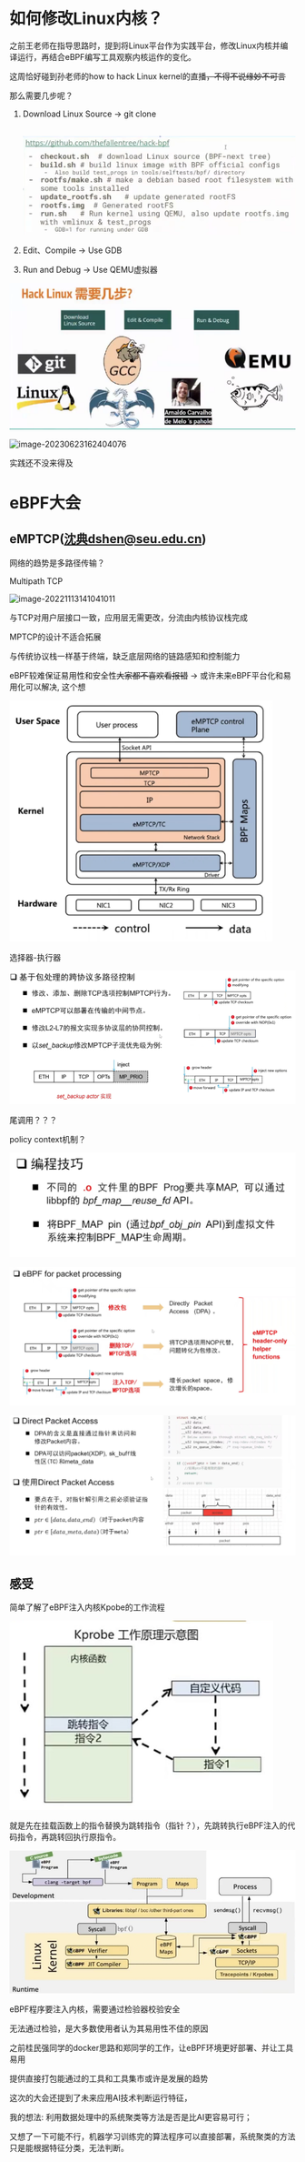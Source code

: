 # 如何修改Linux内核？

之前王老师在指导思路时，提到将Linux平台作为实践平台，修改Linux内核并编译运行，再结合eBPF编写工具观察内核运作的变化。

这周恰好碰到孙老师的how to hack Linux kernel的直播~~，不得不说缘妙不可言~~

那么需要几步呢？

1. Download Linux Source -> git clone

   ​	![image-20221113165447889](../picture/image-20221113165447889.png)

   

2. Edit、Compile -> Use GDB

3. Run and Debug -> Use QEMU虚拟器

![image-20221112235413391](../picture/image-20221112235413391.png)



![image-20230623162404076](https://cdn.jsdelivr.net/gh/WoodHolz/cloudimg/picture/image-20230623162404076.png)

实践还不没来得及

# eBPF大会

## eMPTCP(沈典dshen@seu.edu.cn)

网络的趋势是多路径传输？



Multipath TCP

![image-20221113141041011](../../picture/image-20221113141041011.png)

与TCP对用户层接口一致，应用层无需更改，分流由内核协议栈完成

MPTCP的设计不适合拓展

与传统协议栈一样基于终端，缺乏底层网络的链路感知和控制能力

eBPF较难保证易用性和安全性~~大家都不喜欢看报错~~ -> 或许未来eBPF平台化和易用化可以解决, 这个想



![image-20221113143950888](../picture/image-20221113143950888.png)



选择器-执行器





![image-20221113151955156](../picture/image-20221113151955156.png)





尾调用？？？

policy context机制？



![image-20221113161657514](../picture/image-20221113161657514.png)



![image-20221113161753823](../picture/image-20221113161753823.png)

![image-20221113161815449](../picture/image-20221113161815449.png)

## 感受

简单了解了eBPF注入内核Kpobe的工作流程

![image-20221113170756619](../picture/image-20221113170756619.png)

就是先在挂载函数上的指令替换为跳转指令（指针？），先跳转执行eBPF注入的代码指令，再跳转回执行原指令。



![image-20221113171321660](../picture/image-20221113171321660.png)

eBPF程序要注入内核，需要通过检验器校验安全

无法通过检验，是大多数使用者认为其易用性不佳的原因



之前桂民强同学的docker思路和郑同学的工作，让eBPF环境更好部署、并让工具易用

提供直接打包能通过的工具和工具集市或许是发展的趋势



这次的大会还提到了未来应用AI技术判断运行特征，

我的想法: 利用数据处理中的系统聚类等方法是否是比AI更容易可行；

又想了一下可能不行，机器学习训练完的算法程序可以直接部署，系统聚类的方法只是能根据特征分类，无法判断。